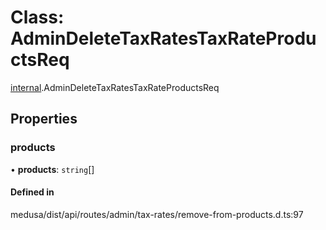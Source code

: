 # Class: AdminDeleteTaxRatesTaxRateProductsReq

[internal](../modules/internal-30.md).AdminDeleteTaxRatesTaxRateProductsReq

## Properties

### products

• **products**: `string`[]

#### Defined in

medusa/dist/api/routes/admin/tax-rates/remove-from-products.d.ts:97
